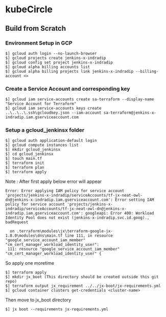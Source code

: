 # kubeCircle

## Build from Scratch

### Environment Setup in GCP
```
$] gcloud auth login --no-launch-browser
$] gcloud projects create jenkins-x-indradip
$] gcloud config set project jenkins-x-indradip
$] gcloud alpha billing accounts list
$] gcloud alpha billing projects link jenkins-x-indradip --billing-account <>
```

### Create a Service Account and corresponding key
```
$] gcloud iam service-accounts create sa-terraform --display-name "Service Account for Terraform"
$] gcloud iam service-accounts keys create ..\..\..\.ssh\gcloudkey.json --iam-account sa-terraform@jenkins-x-indradip.iam.gserviceaccount.com
```

### Setup a gcloud_jenkinsx folder
```
$] gcloud auth application-default login
$] gcloud compute instances list
$] mkdir gcloud_jenkinsx
$] cd gcloud_jenkinsx
$] touch main.tf
$] terraform init
$] terraform plan
$] terraform apply
```
Note : After first apply below error will appear
```
Error: Error applying IAM policy for service account 'projects/jenkins-x-indradip/serviceAccounts/tf-jx-neat-owl-dn@jenkins-x-indradip.iam.gserviceaccount.com': Error setting IAM policy for service account 'projects/jenkins-x-indradip/serviceAccounts/tf-jx-neat-owl-dn@jenkins-x-indradip.iam.gserviceaccount.com': googleapi: Error 400: Workload Identity Pool does not exist (jenkins-x-indradip.svc.id.goog)., badRequest

  on .terraform\modules\jx\terraform-google-jx-1.8.0\modules\dns\main.tf line 111, in resource "google_service_account_iam_member" "cm_cert_manager_workload_identity_user":
 111: resource "google_service_account_iam_member" "cm_cert_manager_workload_identity_user" {
```
So apply one moretime
```
$] terraform apply
$] mkdir jx_boot (This directory should be created outside this git repo)
$] terraform output jx_requirement ../../jx-boot/jx-requirements.yml
$] gcloud container clusters get-credentials <cluster-name>
```
Then move to jx_boot directory
```
$] jx boot --requirements jx-requirements.yml
```
